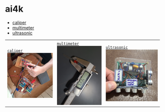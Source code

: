 # ai4k

- [caliper](./caliper.md)
- [multimeter](./multimeter.md)
- [ultrasonic](./ultrasonic.md)

|   |   |   |
| --- | --- | --- |
| [`caliper`](./caliper.md) [![image](https://github.com/kamangir/assets2/raw/main/ai4k/20250616_112027.jpg)](./caliper.md)  | [`multimeter`](./multimeter.md) [![image](https://github.com/kamangir/assets2/raw/main/ai4k/20251009_114411.jpg)](./multimeter.md)  | [`ultrasonic`](./ultrasonic.md) [![image](https://github.com/kamangir/assets2/raw/main/ultrasonic-sensor-tester/00.jpg?raw=true)](./ultrasonic.md)  |
